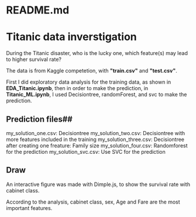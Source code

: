 README.md
====================

# Titanic data inverstigation

During the Titanic disaster, who is the lucky one, which feature(s) may lead to higher survival rate?

The data is from Kaggle competetion, with **"train.csv"** and **"test.csv"**. 

First I did exploratory data analysis for the training data, as shown in **EDA_Titanic.ipynb**, then in order to make the prediction, in **Titanic_ML.ipynb**, I used Decisiontree, randomForest, and svc to make the prediction. 

## Prediction files##
my_solution_one.csv: Decisiontree
my_solution_two.csv: Decisiontree with more features included in the training
my_solution_three.csv: Decisiontree after creating one freature: Family size
my_solution_four.csv: Randomforest for the prediction
my_solution_svc.csv: Use SVC for the prediction

## Draw ##
An interactive figure was made with Dimple.js, to show the survival rate with cabinet class.

According to the analysis, cabinet class, sex, Age and Fare are the most important features.